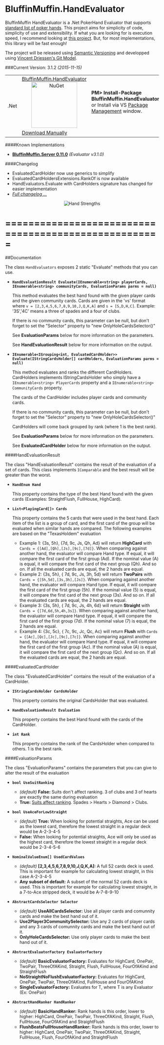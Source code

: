# BluffinMuffin.HandEvaluator

BluffinMuffin HandEvaluator is a .Net PokerHand Evaluator that supports [standard list of poker hands](https://en.wikipedia.org/wiki/List_of_poker_hands). This project aims for simplicity of code, simplicity of use and extensibility. If what you are looking for is execution speed, I recommend looking at [this project](http://www.codeproject.com/Articles/12279/Fast-Texas-Holdem-Hand-Evaluation-and-Analysis). But, for most implementations, this library will be fast enough!

The project will be released using [Semantic Versioning](http://semver.org) and developped using [Vincent Driessen's Git Model](http://nvie.com/posts/a-successful-git-branching-model/).

###Current Version: 3.1.2 *(2015-11-15)*
<table align="center" width="100%">
    <tbody>
        <tr>
            <td rowspan=2>.Net</td>
            <td align="center">
            <a href="https://www.nuget.org/packages/BluffinMuffin.HandEvaluator/" target="_blank">
            BluffinMuffin.HandEvaluator <br />
            <img src="https://raw.githubusercontent.com/NuGet/Home/master/resources/nuget.png" alt="NuGet" width=150 />
            </a>
            </td>
            <td align="left">
                <div class="nuget-badge">
                    <b>PM&gt; Install-Package BluffinMuffin.HandEvaluator </b> <br />
                    or Install via VS <a href="https://docs.nuget.org/consume/package-manager-dialog" target="_blank">Package Management</a> window.
                </div>
            </td>
        </tr>
        <tr>
            <td align="left" colspan=2>
                <div class="vs-package-management">
                <a href="https://github.com/Ericmas001/BluffinMuffin.HandEvaluator/releases/tag/v3.1.2" target="_blank">Download Manually</a>
                </div>
            </td>
        </tr>
    </tbody>
</table>
    
####Known Implementations
 * **[BluffinMuffin.Server 0.11.0](https://github.com/BluffinMuffin/Server)** *(Evaluator v3.1.0)*


####Changelog
 * EvaluatedCardHolder now use generics to simplify
 * EvaluatedCardHoldersExtensions.RankOf is now available
 * HandEvaluators.Evaluate with CardHolders signature has changed for easier implementation
 * *[Full changelog ...](https://github.com/Ericmas001/BluffinMuffin.HandEvaluator/blob/master/CHANGELOG.md)*

<p align=center><img src="https://github.com/Ericmas001/BluffinMuffin.HandEvaluator/blob/master/Documentation/hands_strength.png?raw=true" alt="Hand Strengths"></p>


=====================================================
=====================================================
##Documentation

The class `HandEvaluators` exposes 2 static "Evaluate" methods that you can use.
 * **`HandEvaluationResult Evaluate(IEnumerable<string> playerCards, IEnumerable<string> communityCards, EvaluationParams parms = null)`**
   
   This method evaluates the best hand found with the given player cards and the given community cards. Cards are given in the 'vs' format where `v = [2,3,4,5,6,7,8,9,10,J,Q,K,A]` and `s = [S,D,H,C]`. Example: '3S','4C' means a three of spades and a four of clubs. 
   
   If there is no community cards, this parameter can be null, but don't forget to set the "Selector" property to "new OnlyHoleCardsSelector()"

   See **EvaluationParams** below for more information on the parameters.

   See **HandEvaluationResult** below for more information on the output.
 
 * **`IEnumerable<IGrouping<int, EvaluatedCardHolder>> Evaluate(IStringCardsHolder[] cardHolders, EvaluationParams parms = null)`**

   This method evaluates and ranks the different CardHolders. CardHolders implements IStringCardsHolder who simply have a `IEnumerable<string> PlayerCards` property and a `IEnumerable<string> CommunityCards` property. 
   
   The cards of the CardHolder includes player cards and community cards.    
   
   If there is no community cards, this parameter can be null, but don't forget to set the "Selector" property to "new OnlyHoleCardsSelector()"
   
   CardHolders will come back grouped by rank (where 1 is the best rank). 

   See **EvaluationParams** below for more information on the parameters.
   
   See **EvaluatedCardHolder** below for more information on the output.
   
####HandEvaluationResult

The class "HandEvaluationResult" contains the result of the evaluation of a set of cards. This class implements `IComparable` and the best result will be greater than the worst.
 * **`HandEnum Hand`**

   This property contains the type of the best Hand found with the given cards (Examples: StraightFlush, FullHouse, HighCard).

 * **`List<PlayingCard[]> Cards`**

   This property contains the 5 cards that were used in the best hand. Each item of the list is a group of card, and the first card of the group will be evaluated when similar hands are compared. The following examples are based on the "TexasHoldem" evaluation
   
    * Example 1: {3s, 5h}, {7d, 9c, Js, Qh, Ad} will return **HighCard** with `Cards = {[Ad],[Qh],[Js],[9c],[7d]}`. When comparing against another hand, the evaluator will compare Hand type. If equal, it will compare the first card of the first group (Ad). If the nominal value (A) is equal, it will compare the first card of the next group (Qh). And so on. If all the evaluated cards are equal, the 2 hands are equal.
    * Example 2: {3s, 5h}, { 7d, 9c, Js, 3h, 5d} will return **TwoPairs** with `Cards = {[5h,5d],[3s,3h],[Js]}`. When comparing against another hand, the evaluator will compare Hand type. If equal, it will compare the first card of the first group (5h). If the nominal value (5) is equal, it will compare the first card of the next group (3s). And so on. If all the evaluated cards are equal, the 2 hands are equal.
    * Example 3: {3s, 5h}, { 7d, 9c, Js, 4h, 6d} will return **Straight** with `Cards = {[7d,6d,5h,4h,3s]}`. When comparing against another hand, the evaluator will compare Hand type. If equal, it will compare the first card of the first group (7d). If the nominal value (7) is equal, the 2 hands are equal.
    * Example 4: {3c, 5c}, { 7c, 9c, Jc, Qc, Ac} will return **Flush** with `Cards = {[Ac],[Qc],[Jc],[9c],[7c]}`. When comparing against another hand, the evaluator will compare Hand type. If equal, it will compare the first card of the first group (Ac). If the nominal value (A) is equal, it will compare the first card of the next group (Qc). And so on. If all the evaluated cards are equal, the 2 hands are equal.


####EvaluatedCardHolder

The class "EvaluatedCardHolder" contains the result of the evaluation of a CardHolder.
 * **`IStringCardsHolder CardsHolder`**

   This property contains the original CardsHolder that was evaluated.
   
 * **`HandEvaluationResult Evaluation`**

   This property contains the best Hand found with the cards of the CardHolder.

 * **`int Rank`**

   This property contains the rank of the CardsHolder when compared to others. 1 is the best rank.
   

####EvaluationParams

The class "EvaluationParams" contains the parameters that you can give to alter the result of the evaluation
 * **`bool UseSuitRanking`**
 
   * *(default)* **False:** Suits don't affect ranking. 3 of clubs and 3 of hearts are exactly the same during evaluation
   * **True:** [Suits affect ranking](https://en.wikipedia.org/wiki/High_card_by_suit#Poker). Spades > Hearts > Diamond > Clubs.

 * **`bool UseAceForLowStraight`**
 
   * *(default)* **True:** When looking for potential straights, Ace can be used as the lowest card, therefore the lowest straight in a regular deck would be A-2-3-4-5
   * **False:** When looking for potential straights, Ace will only be used as the highest card, therefore the lowest straight in a regular deck would be 2-3-4-5-6
   
 * **`NominalValueEnum[] UsedCardValues`**
 
   * *(default)* **[2,3,4,5,6,7,8,9,10,J,Q,K,A]:** A full 52 cards deck is used. This is important for example for calculating lowest straight, in this case A-2-3-4-5
   * **Any subset of default:** A subset of the normal 52 cards deck is used. This is important for example for calculating lowest straight, in a 7-to-Ace stripped deck, it would be A-7-8-9-10
   
 * **`AbstractCardsSelector Selector`**
 
   * *(default)* **UseAllCardsSelector:** Use all player cards and comunnity cards and make the best hand out of it.
   * **Use2Player3CommunitySelector:** Use any 2 cards of player cards and any 3 cards of comunnity cards and make the best hand out of it.
   * **OnlyHoleCardsSelector:** Use only player cards to make the best hand out of it.

 * **`AbstractEvaluatorFactory EvaluatorFactory`**
 
   * *(default)* **BasicEvaluatorFactory:** Evaluates for HighCard, OnePair, TwoPair, ThreeOfAKind, Straight, Flush, FullHouse, FourOfAKind and StraightFlush
   * **NoStraightNoFlushEvaluatorFactory:** Evaluates for HighCard, OnePair, TwoPair, ThreeOfAKind, FullHouse and FourOfAKind
   * **SingleEvaluatorFactory<T>:** Evaluates for T, where T is any Evaluator (Ex: OnePair)

 * **`AbstractHandRanker HandRanker`**
 
   * *(default)* **BasicHandRanker:** Rank hands is this order, lower to higher: HighCard, OnePair, TwoPair, ThreeOfAKind, Straight, Flush, FullHouse, FourOfAKind and StraightFlush
   * **FlushBeatsFullHouseHandRanker:** Rank hands is this order, lower to higher: HighCard, OnePair, TwoPair, ThreeOfAKind, Straight, FullHouse, Flush, FourOfAKind and StraightFlush
